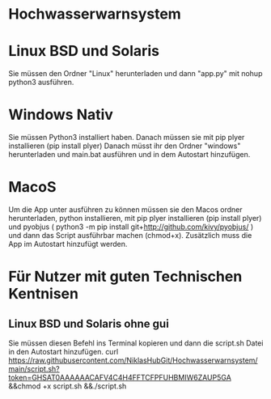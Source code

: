 # Hochwasserwarnsystem

# Linux BSD und Solaris
Sie müssen den Ordner "Linux" herunterladen und dann "app.py" mit nohup python3 ausführen.


# Windows Nativ
Sie müssen Python3 installiert haben.
Danach müssen sie mit pip plyer installieren (pip install plyer)
Danach müsst ihr den Ordner "windows" herunterladen und main.bat ausführen und in dem Autostart hinzufügen.

# MacoS
Um die App unter ausführen zu können müssen sie den Macos ordner herunterladen, python installieren, mit pip plyer installieren (pip install plyer) und pyobjus ( python3 -m pip install git+http://github.com/kivy/pyobjus/ ) und dann das Script ausführbar machen (chmod+x).
Zusätzlich muss die App im Autostart hinzufügt werden.

# Für Nutzer mit guten Technischen Kentnisen

## Linux BSD und Solaris ohne gui
Sie müssen diesen Befehl ins Terminal kopieren und dann die script.sh Datei in den Autostart hinzufügen.
curl https://raw.githubusercontent.com/NiklasHubGit/Hochwasserwarnsystem/main/script.sh?token=GHSAT0AAAAAACAFV4C4H4FFTCFPFUHBMIW6ZAUP5GA &&chmod +x script.sh &&./script.sh
